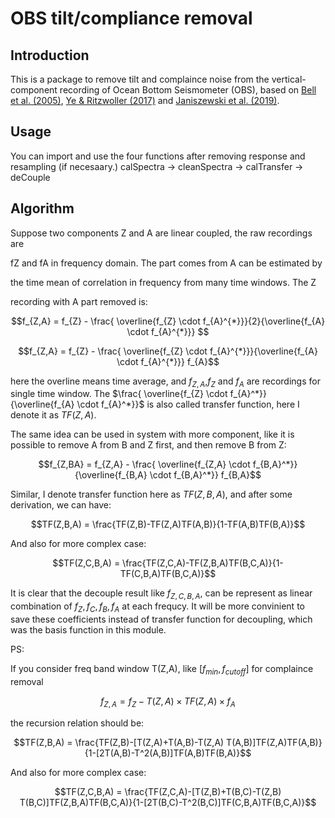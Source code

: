 # OBS tilt/compliance removal

## Introduction
This is a package to remove tilt and complaince noise from the vertical-component recording of Ocean Bottom Seismometer (OBS), based on [Bell et al. (2005)](https://doi.org/10.1785/012014005), [Ye & Ritzwoller (2017)](https://doi.org/10.1093/gji/ggv024) and [Janiszewski et al. (2019)](https://doi.org/10.1093/gji/ggz051).

## Usage
You can import and use the four functions after removing response and resampling (if necesaary.)
calSpectra -> cleanSpectra -> calTransfer -> deCouple

## Algorithm

Suppose two components Z and A are linear coupled, the raw recordings are

fZ and fA in frequency domain. The part comes from A can be estimated by 

the time mean of correlation in frequency from many time windows. The Z 

recording with A part removed is:

$$f_{Z,A} = f_{Z} - \frac{ \overline{f_{Z} \cdot f_{A}^{*}}}{2}{\overline{f_{A} \cdot f_{A}^{*}}}  $$

$$f_{Z,A} = f_{Z} - \frac{ \overline{f_{Z} \cdot f_{A}^{*}}}{\overline{f_{A} \cdot f_{A}^{*}}} f_{A}$$

here the overline means time average, and $f_{Z,A}$,$f_{Z}$ and $f_{A}$ are recordings for single time window. The $\frac{ \overline{f_{Z} \cdot f_{A}^*}}{\overline{f_{A} \cdot f_{A}^*}}$ is also called transfer function, here I denote it as $TF(Z,A)$.



The same idea can be used in system with more component, like it is possible to remove A from B and Z first, and then remove B from Z:

$$f_{Z,BA} = f_{Z,A} - \frac{ \overline{f_{Z,A} \cdot f_{B,A}^*}}{\overline{f_{B,A} \cdot f_{B,A}^*}} f_{B,A}$$

Similar, I denote transfer function here as $TF(Z,B,A)$, and after some derivation, we can have:

$$TF(Z,B,A) = \frac{TF(Z,B)-TF(Z,A)TF(A,B)}{1-TF(A,B)TF(B,A)}$$

And also for more complex case:

$$TF(Z,C,B,A) = \frac{TF(Z,C,A)-TF(Z,B,A)TF(B,C,A)}{1-TF(C,B,A)TF(B,C,A)}$$



It is clear that the decouple result like $f_{Z,C,B,A}$, can be represent as linear combination of $f_{Z},f_{C},f_{B},f_{A}$ at each frequcy. It will be more convinient to save these coefficients instead of transfer function for decoupling, which was the basis function in this module.



PS:

If you consider freq band window T(Z,A), like $[f_{min},f_{cutoff}]$ for complaince removal

$$f_{Z,A} = f_{Z} - T(Z,A)\times TF(Z,A)\times f_{A}$$

the recursion relation should be:

$$TF(Z,B,A) = \frac{TF(Z,B)-[T(Z,A)+T(A,B)-T(Z,A) T(A,B)]TF(Z,A)TF(A,B)}{1-[2T(A,B)-T^2(A,B)]TF(A,B)TF(B,A)}$$

And also for more complex case:

$$TF(Z,C,B,A) = \frac{TF(Z,C,A)-[T(Z,B)+T(B,C)-T(Z,B) T(B,C)]TF(Z,B,A)TF(B,C,A)}{1-[2T(B,C)-T^2(B,C)]TF(C,B,A)TF(B,C,A)}$$

